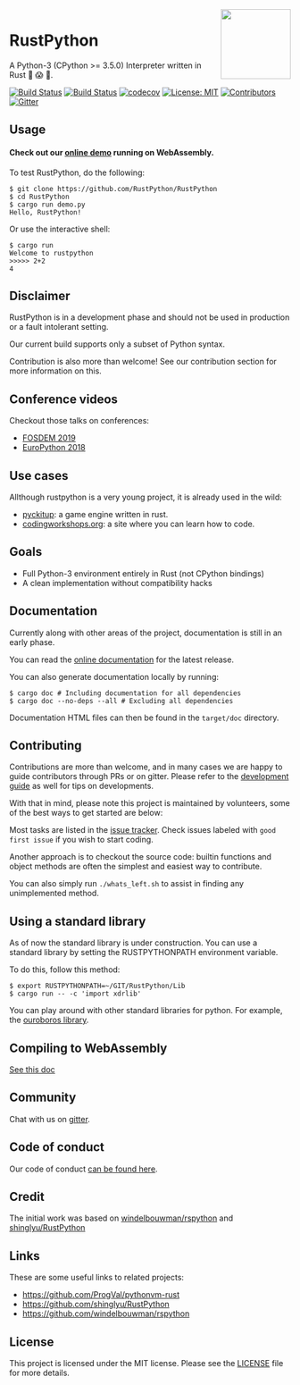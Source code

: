 <img src="./logo.png" width="125" height="125" align="right" />

# RustPython

A Python-3 (CPython >= 3.5.0) Interpreter written in Rust :snake: :scream:
:metal:.

[![Build Status](https://travis-ci.org/RustPython/RustPython.svg?branch=master)](https://travis-ci.org/RustPython/RustPython)
[![Build Status](https://dev.azure.com/ryan0463/ryan/_apis/build/status/RustPython.RustPython?branchName=master)](https://dev.azure.com/ryan0463/ryan/_build/latest?definitionId=1&branchName=master)
[![codecov](https://codecov.io/gh/RustPython/RustPython/branch/master/graph/badge.svg)](https://codecov.io/gh/RustPython/RustPython)
[![License: MIT](https://img.shields.io/badge/License-MIT-green.svg)](https://opensource.org/licenses/MIT)
[![Contributors](https://img.shields.io/github/contributors/RustPython/RustPython.svg)](https://github.com/RustPython/RustPython/graphs/contributors)
[![Gitter](https://badges.gitter.im/RustPython/Lobby.svg)](https://gitter.im/rustpython/Lobby)

## Usage

#### Check out our [online demo](https://rustpython.github.io/demo/) running on WebAssembly.

To test RustPython, do the following:

    $ git clone https://github.com/RustPython/RustPython
    $ cd RustPython
    $ cargo run demo.py
    Hello, RustPython!

Or use the interactive shell:

    $ cargo run
    Welcome to rustpython
    >>>>> 2+2
    4

## Disclaimer

RustPython is in a development phase and should not be used in production or a
fault intolerant setting.

Our current build supports only a subset of Python syntax.

Contribution is also more than welcome! See our contribution section for more
information on this.

## Conference videos

Checkout those talks on conferences:

- [FOSDEM 2019](https://www.youtube.com/watch?v=nJDY9ASuiLc)
- [EuroPython 2018](https://www.youtube.com/watch?v=YMmio0JHy_Y)

## Use cases

Allthough rustpython is a very young project, it is already used in the wild:

- [pyckitup](https://github.com/pickitup247/pyckitup): a game engine written in
  rust.
- [codingworkshops.org](https://github.com/chicode/codingworkshops): a site
  where you can learn how to code.

## Goals

- Full Python-3 environment entirely in Rust (not CPython bindings)
- A clean implementation without compatibility hacks

## Documentation

Currently along with other areas of the project, documentation is still in an
early phase.

You can read the [online documentation](https://docs.rs/rustpython-vm) for the
latest release.

You can also generate documentation locally by running:

```shell
$ cargo doc # Including documentation for all dependencies
$ cargo doc --no-deps --all # Excluding all dependencies
```

Documentation HTML files can then be found in the `target/doc` directory.

## Contributing

Contributions are more than welcome, and in many cases we are happy to guide
contributors through PRs or on gitter. Please refer to the
[development guide](DEVELOPMENT.md) as well for tips on developments.

With that in mind, please note this project is maintained by volunteers, some of
the best ways to get started are below:

Most tasks are listed in the
[issue tracker](https://github.com/RustPython/RustPython/issues). Check issues
labeled with `good first issue` if you wish to start coding.

Another approach is to checkout the source code: builtin functions and object
methods are often the simplest and easiest way to contribute.

You can also simply run `./whats_left.sh` to assist in finding any unimplemented
method.

## Using a standard library

As of now the standard library is under construction. You can use a standard
library by setting the RUSTPYTHONPATH environment variable.

To do this, follow this method:

```shell
$ export RUSTPYTHONPATH=~/GIT/RustPython/Lib
$ cargo run -- -c 'import xdrlib'
```

You can play around with other standard libraries for python. For example, the
[ouroboros library](https://github.com/pybee/ouroboros).

## Compiling to WebAssembly

[See this doc](wasm/README.md)

## Community

Chat with us on [gitter][gitter].

## Code of conduct

Our code of conduct [can be found here](code-of-conduct.md).

## Credit

The initial work was based on
[windelbouwman/rspython](https://github.com/windelbouwman/rspython) and
[shinglyu/RustPython](https://github.com/shinglyu/RustPython)

[gitter]: https://gitter.im/rustpython/Lobby

## Links

These are some useful links to related projects:

- https://github.com/ProgVal/pythonvm-rust
- https://github.com/shinglyu/RustPython
- https://github.com/windelbouwman/rspython

## License

This project is licensed under the MIT license. Please see the
[LICENSE](LICENSE) file for more details.
